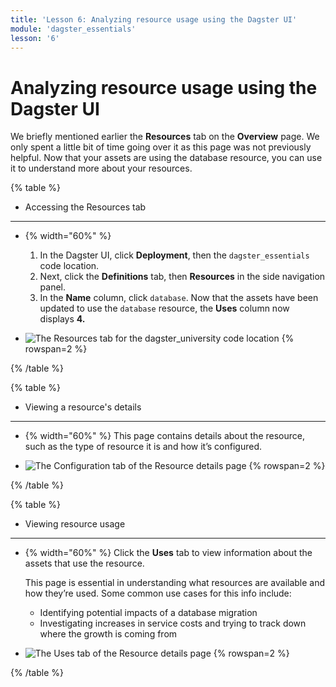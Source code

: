 ```yaml
---
title: 'Lesson 6: Analyzing resource usage using the Dagster UI'
module: 'dagster_essentials'
lesson: '6'
---
```


# Analyzing resource usage using the Dagster UI

We briefly mentioned earlier the **Resources** tab on the **Overview** page. We only spent a little bit of time going over it as this page was not previously helpful. Now that your assets are using the database resource, you can use it to understand more about your resources.

{% table %}

- Accessing the Resources tab

---

- {% width="60%" %}

  1. In the Dagster UI, click **Deployment**, then the `dagster_essentials` code location.
  2. Next, click the **Definitions** tab, then **Resources** in the side navigation panel.
  3. In the **Name** column, click `database`. Now that the assets have been updated to use the `database` resource, the **Uses** column now displays **4.**

- ![The Resources tab for the dagster_university code location](/images/dagster-essentials/lesson-6/resources-tab-2.png) {% rowspan=2 %}

{% /table %}

{% table %}

- Viewing a resource's details

---

- {% width="60%" %}
  This page contains details about the resource, such as the type of resource it is and how it’s configured.

- ![The Configuration tab of the Resource details page](/images/dagster-essentials/lesson-6/resource-details.png) {% rowspan=2 %}

{% /table %}

{% table %}

- Viewing resource usage

---

- {% width="60%" %}
  Click the **Uses** tab to view information about the assets that use the resource.

  This page is essential in understanding what resources are available and how they’re used. Some common use cases for this info include:

  - Identifying potential impacts of a database migration
  - Investigating increases in service costs and trying to track down where the growth is coming from

- ![The Uses tab of the Resource details page](/images/dagster-essentials/lesson-6/resource-uses-tab.png) {% rowspan=2 %}

{% /table %}
